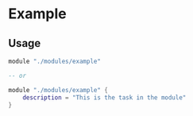 # Example

## Usage

```lua
module "./modules/example"

-- or 

module "./modules/example" {
    description = "This is the task in the module"
}
```
